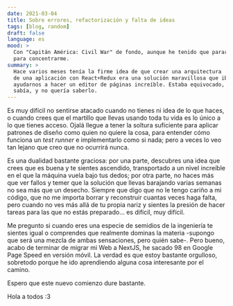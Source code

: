 ```yaml
---
date: 2021-03-04
title: Sobre errores, refactorización y falta de ideas
tags: [blog, random]
draft: false
language: es
mood: >
  Con "Capitán América: Civil War" de fondo, aunque he tenido que pararlo
  para concentrarme.
summary: >
  Hace varios meses tenía la firme idea de que crear una arquitectura
  de una aplicación con React+Redux era una solución maravillosa que iba a
  ayudarnos a hacer un editor de páginas increíble. Estaba equivocado, no lo
  sabía, y no quería saberlo.
---
```


Es muy difícil no sentirse atacado cuando no tienes ni idea de lo que haces, o
cuando crees que el martillo que llevas usando toda tu vida es lo único a lo
que tienes acceso. Ojalá llegue a tener la soltura suficiente para aplicar
patrones de diseño como quien no quiere la cosa, para entender cómo funciona
un _test runner_ e implementarlo como si nada; pero a veces lo veo tan lejano
que creo que no ocurrirá nunca.

Es una dualidad bastante graciosa: por una parte, descubres una idea que crees
que es buena y te sientes ascendido, transportado a un nivel increíble en el
que la máquina vuela bajo tus dedos; por otra parte, no haces más que ver
fallos y temer que la solución que llevas barajando varias semanas no sea más
que un desecho. Siempre que digo que no le tengo cariño a mi código, que no
me importa borrar y reconstruir cuantas veces haga falta, pero cuando no ves
más allá de tu propia nariz y sientes la presión de hacer tareas para las que
no estás preparado... es difícil, muy difícil.

Me pregunto si cuando eres una especie de semidios de la ingeniería te sientes
igual o comprendes que realmente dominas la materia -supongo que será una
mezcla de ambas sensaciones, pero quién sabe-. Pero bueno, acabo de terminar
de migrar mi Web a NextJS, he sacado 98 en Google Page Speed en versión móvil.
La verdad es que estoy bastante orgulloso, sobretodo porque he ido aprendiendo
alguna cosa interesante por el camino.

Espero que este nuevo comienzo dure bastante.

Hola a todos :3
